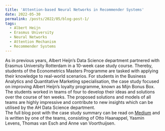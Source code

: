 ```yaml
---
title: 'Attention-based Neural Networks in Recommender Systems'
date: 2022-05-30
permalink: /posts/2022/05/blog-post-1/
tags:
  - Albert Heijn
  - Erasmus University
  - Neural Networks
  - Attention Mechanism
  - Recommender Systems
---
```


As in previous years, Albert Heijn’s Data Science department partnered with Erasmus University Rotterdam in a 10-week case study course. Thereby, students of the Econometrics Masters Programme are tasked with applying their knowledge to real-world scenarios. For students in the Business Analytics and Quantitative Marketing specialisation, the case study focused on improving Albert Heijn’s loyalty programme, known as Mijn Bonus Box. The students worked in teams of four to develop their ideas and solutions over the course of ten weeks. The proposed solutions and models of all teams are highly impressive and contribute to new insights which can be utilised by the AH Data Science department.
<br>
The full blog post with the case study summary can be read on [Medium](https://blog.ah.technology/attention-based-neural-networks-in-recommender-systems-albert-heijn-erasmus-university-case-study-4de9dbb02e8e) and is written by one of the teams, consisting of Otto Haanappel, Yasmin Levens, Thomas van Esch and Anne van Voorthuijsen.



